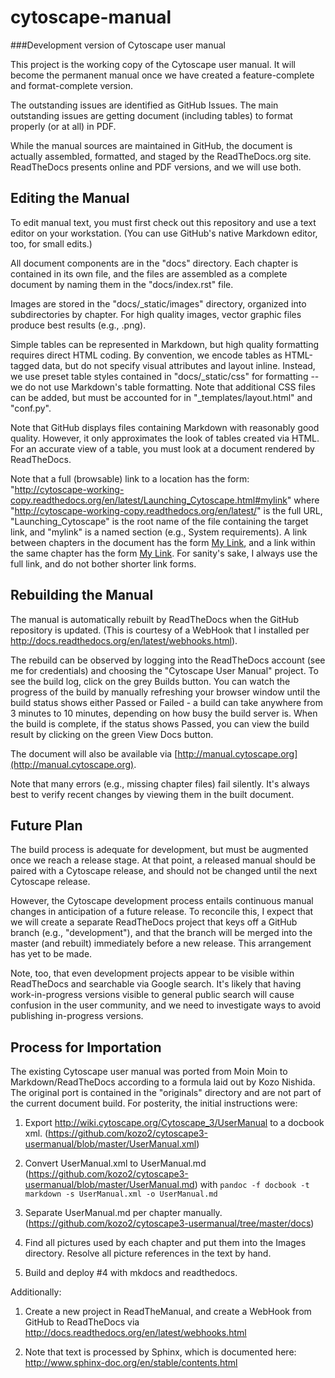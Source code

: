 # cytoscape-manual
###Development version of Cytoscape user manual

This project is the working copy of the Cytoscape user manual. It will become the permanent manual once we have created a feature-complete and format-complete version. 

The outstanding issues are identified as GitHub Issues. The main outstanding issues are getting document (including tables) to format properly (or at all) in PDF.

While the manual sources are maintained in GitHub, the document is actually assembled, formatted, and staged by the ReadTheDocs.org site. ReadTheDocs presents online and PDF versions, and we will use both.

## Editing the Manual
To edit manual text, you must first check out this repository and use a text editor on your workstation. (You can use GitHub's native Markdown editor, too, for small edits.)

All document components are in the "docs" directory. Each chapter is contained in its own file, and the files are assembled as a complete document by naming them in the "docs/index.rst" file.

Images are stored in the "docs/_static/images" directory, organized into subdirectories by chapter. For high quality images, vector graphic files produce best results (e.g., .png).

Simple tables can be represented in Markdown, but high quality formatting requires direct HTML coding. By convention, we encode tables as HTML-tagged data, but do not specify visual attributes and layout inline. Instead, we use preset table styles contained in "docs/_static/css" for formatting -- we do not use Markdown's table formatting. Note that additional CSS files can be added, but must be accounted for in "_templates/layout.html" and "conf.py".

Note that GitHub displays files containing Markdown with reasonably good quality. However, it only approximates the look of tables created via HTML. For an accurate view of a table, you must look at a document rendered by ReadTheDocs.

Note that a full (browsable) link to a location has the form: "http://cytoscape-working-copy.readthedocs.org/en/latest/Launching_Cytoscape.html#mylink" where "http://cytoscape-working-copy.readthedocs.org/en/latest/" is the full URL, "Launching_Cytoscape" is the root name of the file containing the target link, and "mylink" is a named section (e.g., <a name="mylink">System requirements</a>). A link between chapters in the document has the form [My Link](Launching_Cytoscape.html#mylink), and a link within the same chapter has the form [My Link](#mylink). For sanity's sake, I always use the full link, and do not bother shorter link forms.

## Rebuilding the Manual
The manual is automatically rebuilt by ReadTheDocs when the GitHub repository is updated. (This is courtesy of a WebHook that I installed per http://docs.readthedocs.org/en/latest/webhooks.html). 

The rebuild can be observed by logging into the ReadTheDocs account (see me for credentials) and choosing the "Cytoscape User Manual" project. To see the build log, click on the grey Builds button. You can watch the progress of the build by manually refreshing your browser window until the build status shows either Passed or Failed - a build can take anywhere from 3 minutes to 10 minutes, depending on how busy the build server is. When the build is complete, if the status shows Passed, you can view the build result by clicking on the green View Docs button. 

The document will also be available via [http://manual.cytoscape.org](http://manual.cytoscape.org).

Note that many errors (e.g., missing chapter files) fail silently. It's always best to verify recent changes by viewing them in the built document.

## Future Plan
The build process is adequate for development, but must be augmented once we reach a release stage. At that point, a released manual should be paired with a Cytoscape release, and should not be changed until the next Cytoscape release.

However, the Cytoscape development process entails continuous manual changes in anticipation of a future release. To reconcile this, I expect that we will create a separate ReadTheDocs project that keys off a GitHub branch (e.g., "development"), and that the branch will be merged into the master (and rebuilt) immediately before a new release. This arrangement has yet to be made. 

Note, too, that even development projects appear to be visible within ReadTheDocs and searchable via Google search. It's likely that having work-in-progress versions visible to general public search will cause confusion in the user community, and we need to investigate ways to avoid publishing in-progress versions.

## Process for Importation
The existing Cytoscape user manual was ported from Moin Moin to Markdown/ReadTheDocs according to a formula laid out by Kozo Nishida. The original port is contained in the "originals" directory and are not part of the current document build. For posterity, the initial instructions were:

1. Export http://wiki.cytoscape.org/Cytoscape_3/UserManual to a
docbook xml. (https://github.com/kozo2/cytoscape3-usermanual/blob/master/UserManual.xml)

2. Convert UserManual.xml to UserManual.md
(https://github.com/kozo2/cytoscape3-usermanual/blob/master/UserManual.md)
with ```pandoc -f docbook -t markdown -s UserManual.xml -o UserManual.md```

3. Separate UserManual.md per chapter manually.
(https://github.com/kozo2/cytoscape3-usermanual/tree/master/docs)

4. Find all pictures used by each chapter and put them into the Images directory. Resolve all picture references in the text by hand.

5. Build and deploy #4 with mkdocs and readthedocs.
 
Additionally:

1. Create a new project in ReadTheManual, and create a WebHook from GitHub to ReadTheDocs via http://docs.readthedocs.org/en/latest/webhooks.html

1. Note that text is processed by Sphinx, which is documented here: http://www.sphinx-doc.org/en/stable/contents.html
